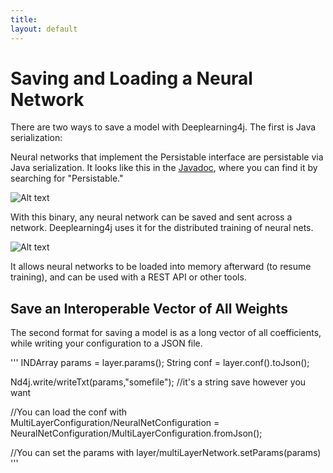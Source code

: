 ```yaml
---
title: 
layout: default
---
```


# Saving and Loading a Neural Network

There are two ways to save a model with Deeplearning4j. The first is Java serialization:

Neural networks that implement the Persistable interface are persistable via Java serialization. It looks like this in the [Javadoc](http://deeplearning4j.org/doc/), where you can find it by searching for "Persistable."

![Alt text](../img/persistable.png) 

With this binary, any neural network can be saved and sent across a network. Deeplearning4j uses it for the distributed training of neural nets. 

![Alt text](../img/datasets.png) 

It allows neural networks to be loaded into memory afterward (to resume training), and can be used with a REST API or other tools.

## Save an Interoperable Vector of All Weights

The second format for saving a model is as a long vector of all coefficients, while writing your configuration to a JSON file.

'''
INDArray params = layer.params();
String conf = layer.conf().toJson();

Nd4j.write/writeTxt(params,"somefile"); //it's a string save however you want

//You can load the conf with
MultiLayerConfiguration/NeuralNetConfiguration = NeuralNetConfiguration/MultiLayerConfiguration.fromJson(); 

//You can set the params with 
layer/multiLayerNetwork.setParams(params)
'''
